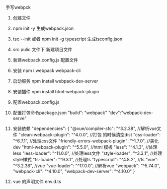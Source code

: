 手写webpck 
1. 创建文件
2. npm init -y  生成webpack.json
3. tsc --init  或者 npm init -g typescript 生成tsconfig.json
4. src pulic 文件下 新建项目文件 
5. 新建webpack.config.js  配置文件 
6. 安装 npm i webpack webpack-cli
7. 启动服务 npm install  webpack-dev-server
8. 安装插件 npm install html-webpack-plugin
9. 配置webpack.config.js
10. 配置打包命令package.json "build": "webpack"  "dev":"webpack-dev-serve"
11. 安装依赖
    "dependencies": {
        "@vue/compiler-sfc": "^3.2.38", //解析vue文件
        "clean-webpack-plugin": "^4.0.0", //打包 的时候清空dist
        "css-loader": "^6.7.1", //处理css文件
        "friendly-errors-webpack-plugin": "^1.7.0", //美化dev
        "html-webpack-plugin": "^5.5.0", //html 模板
        "less": "^4.1.3",  //处理less
        "less-loader": "^11.0.0", //处理less文件
        "style-loader": "^3.3.1", //处理style样式
        "ts-loader": "^9.3.1", //处理ts
        "typescript": "^4.8.2", //ts
        "vue": "^3.2.38", //vue
        "vue-loader": "^17.0.0", //解析vue
        "webpack": "^5.74.0",
        "webpack-cli": "^4.10.0",
        "webpack-dev-server": "^4.10.0"
    }

12. vue 的声明文件 env.d.ts

